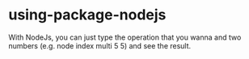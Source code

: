 # using-package-nodejs
With NodeJs, you can just type the operation that you wanna and two numbers (e.g. node index multi 5 5) and see the result.

